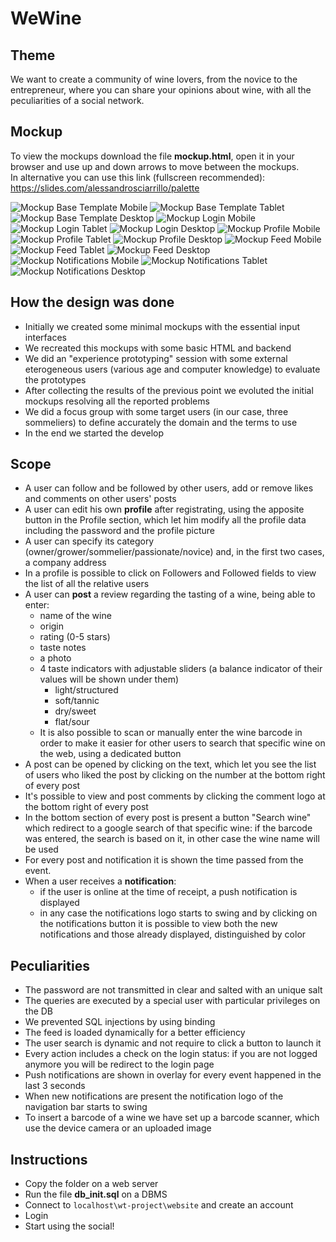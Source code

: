 # WeWine

## Theme
We want to create a community of wine lovers, from the novice to the entrepreneur, where you can share your opinions about wine, with all the peculiarities of a social network.

## Mockup
To view the mockups download the file **mockup.html**, open it in your browser and use up and down arrows to move between the mockups.  
In alternative you can use this link (fullscreen recommended): https://slides.com/alessandrosciarrillo/palette

![Mockup Base Template Mobile](mockup/file.png)
![Mockup Base Template Tablet](mockup/file.png)
![Mockup Base Template Desktop](mockup/file.png)
![Mockup Login Mobile](mockup/file.png)
![Mockup Login Tablet](mockup/file.png)
![Mockup Login Desktop](mockup/file.png)
![Mockup Profile Mobile](mockup/file.png)
![Mockup Profile Tablet](mockup/file.png)
![Mockup Profile Desktop](mockup/file.png)
![Mockup Feed Mobile](mockup/file.png)
![Mockup Feed Tablet](mockup/file.png)
![Mockup Feed Desktop](mockup/file.png)
![Mockup Notifications Mobile](mockup/file.png)
![Mockup Notifications Tablet](mockup/file.png)
![Mockup Notifications Desktop](mockup/file.png)

## How the design was done
- Initially we created some minimal mockups with the essential input interfaces 
- We recreated this mockups with some basic HTML and backend 
- We did an "experience prototyping" session with some external eterogeneous users (various age and computer knowledge) to evaluate the prototypes
- After collecting the results of the previous point we evoluted the initial mockups resolving all the reported problems
- We did a focus group with some target users (in our case, three sommeliers) to define accurately the domain and the terms to use
- In the end we started the develop

## Scope
- A user can follow and be followed by other users, add or remove likes and comments on other users' posts
- A user can edit his own **profile** after registrating, using the apposite button in the Profile section, which let him modify all the profile data including the password and the profile picture
- A user can specify its category (owner/grower/sommelier/passionate/novice) and, in the first two cases, a company address
- In a profile is possible to click on Followers and Followed fields to view the list of all the relative users
- A user can **post** a review regarding the tasting of a wine, being able to enter:   
  - name of the wine   
  - origin  
  - rating (0-5 stars)  
  - taste notes  
  - a photo  
  - 4 taste indicators with adjustable sliders (a balance indicator of their values will be shown under them)
    - light/structured
    - soft/tannic
    - dry/sweet
    - flat/sour    
  - It is also possible to scan or manually enter the wine barcode in order to make it easier for other users to search that specific wine on the web, using a dedicated button
- A post can be opened by clicking on the text, which let you see the list of users who liked the post by clicking on the number at the bottom right of every post
- It's possible to view and post comments by clicking the comment logo at the bottom right of every post
- In the bottom section of every post is present a button "Search wine" which redirect to a google search of that specific wine: if the barcode was entered, the search is based on it, in other case the wine name will be used
- For every post and notification it is shown the time passed from the event.
- When a user receives a **notification**: 
  - if the user is online at the time of receipt, a push notification is displayed
  - in any case the notifications logo starts to swing and by clicking on the notifications button it is possible to view both the new notifications and those already displayed, distinguished by color

## Peculiarities
- The password are not transmitted in clear and salted with an unique salt 
- The queries are executed by a special user with particular privileges on the DB
- We prevented SQL injections by using binding
- The feed is loaded dynamically for a better efficiency
- The user search is dynamic and not require to click a button to launch it
- Every action includes a check on the login status: if you are not logged anymore you will be redirect to the login page
- Push notifications are shown in overlay for every event happened in the last 3 seconds
- When new notifications are present the notification logo of the navigation bar starts to swing
- To insert a barcode of a wine we have set up a barcode scanner, which use the device camera or an uploaded image

## Instructions
- Copy the folder on a web server
- Run the file **db_init.sql** on a DBMS
- Connect to `localhost\wt-project\website` and create an account
- Login
- Start using the social!
